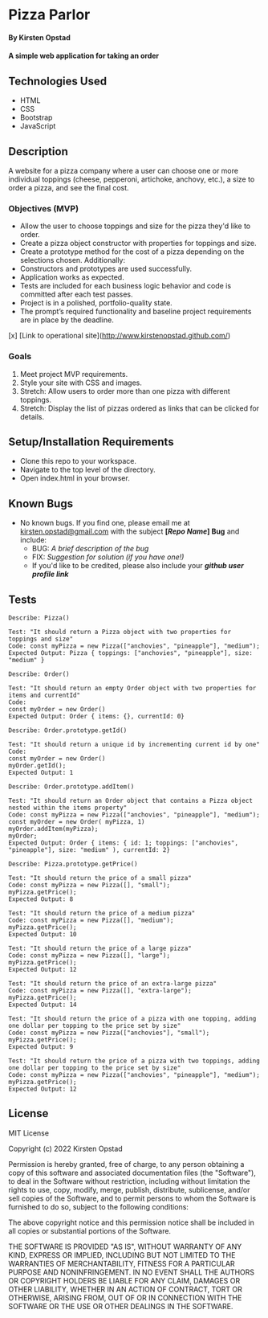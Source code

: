 # Pizza Parlor

#### By Kirsten Opstad

#### A simple web application for taking an order

## Technologies Used

* HTML 
* CSS 
* Bootstrap
* JavaScript

## Description

A website for a pizza company where a user can choose one or more individual toppings (cheese, pepperoni, artichoke, anchovy, etc.), a size to order a pizza, and see the final cost.

### Objectives (MVP)

* Allow the user to choose toppings and size for the pizza they'd like to order.
* Create a pizza object constructor with properties for toppings and size.
* Create a prototype method for the cost of a pizza depending on the selections chosen.
Additionally:
* Constructors and prototypes are used successfully.
* Application works as expected.
* Tests are included for each business logic behavior and code is committed after each test passes.
* Project is in a polished, portfolio-quality state.
* The prompt’s required functionality and baseline project requirements are in place by the deadline.
<!-- [x] Screenshots

![Screenshots](https://external-content.duckduckgo.com/iu/?u=https%3A%2F%2Ftse1.mm.bing.net%2Fth%3Fid%3DOIP.03bZmDGXaBhBYyxxp3Ls3gHaEA%26pid%3DApi&f=1&ipt=e980d57210242747a51c41421e1f09a6de3b1fdaeaadd297496787bb64e80c88&ipo=images) -->

[x] [Link to operational site](http://www.kirstenopstad.github.com/<REPOSITORY NAME>)

### Goals
1. Meet project MVP requirements.
2. Style your site with CSS and images.
3. Stretch: Allow users to order more than one pizza with different toppings.
4. Stretch: Display the list of pizzas ordered as links that can be clicked for details.

## Setup/Installation Requirements

* Clone this repo to your workspace.
* Navigate to the top level of the directory.
* Open index.html in your browser.

## Known Bugs

* No known bugs. If you find one, please email me at kirsten.opstad@gmail.com with the subject **[_Repo Name_] Bug** and include:
  * BUG: _A brief description of the bug_
  * FIX: _Suggestion for solution (if you have one!)_
  * If you'd like to be credited, please also include your **_github user profile link_**

## Tests
```
Describe: Pizza()

Test: "It should return a Pizza object with two properties for toppings and size"
Code: const myPizza = new Pizza(["anchovies", "pineapple"], "medium");
Expected Output: Pizza { toppings: ["anchovies", "pineapple"], size: "medium" }

Describe: Order()

Test: "It should return an empty Order object with two properties for items and currentId"
Code: 
const myOrder = new Order()
Expected Output: Order { items: {}, currentId: 0}

Describe: Order.prototype.getId()

Test: "It should return a unique id by incrementing current id by one"
Code: 
const myOrder = new Order()
myOrder.getId();
Expected Output: 1

Describe: Order.prototype.addItem()

Test: "It should return an Order object that contains a Pizza object nested within the items property"
Code: const myPizza = new Pizza(["anchovies", "pineapple"], "medium");
const myOrder = new Order( myPizza, 1)
myOrder.addItem(myPizza);
myOrder;
Expected Output: Order { items: { id: 1; toppings: ["anchovies", "pineapple"], size: "medium" ), currentId: 2}

Describe: Pizza.prototype.getPrice()

Test: "It should return the price of a small pizza"
Code: const myPizza = new Pizza([], "small");
myPizza.getPrice();
Expected Output: 8

Test: "It should return the price of a medium pizza"
Code: const myPizza = new Pizza([], "medium");
myPizza.getPrice();
Expected Output: 10

Test: "It should return the price of a large pizza"
Code: const myPizza = new Pizza([], "large");
myPizza.getPrice();
Expected Output: 12

Test: "It should return the price of an extra-large pizza"
Code: const myPizza = new Pizza([], "extra-large");
myPizza.getPrice();
Expected Output: 14

Test: "It should return the price of a pizza with one topping, adding one dollar per topping to the price set by size"
Code: const myPizza = new Pizza(["anchovies"], "small");
myPizza.getPrice();
Expected Output: 9

Test: "It should return the price of a pizza with two toppings, adding one dollar per topping to the price set by size"
Code: const myPizza = new Pizza(["anchovies", "pineapple"], "medium");
myPizza.getPrice();
Expected Output: 12

```

## License

MIT License

Copyright (c) 2022 Kirsten Opstad

Permission is hereby granted, free of charge, to any person obtaining a copy
of this software and associated documentation files (the "Software"), to deal
in the Software without restriction, including without limitation the rights
to use, copy, modify, merge, publish, distribute, sublicense, and/or sell
copies of the Software, and to permit persons to whom the Software is
furnished to do so, subject to the following conditions:

The above copyright notice and this permission notice shall be included in all
copies or substantial portions of the Software.

THE SOFTWARE IS PROVIDED "AS IS", WITHOUT WARRANTY OF ANY KIND, EXPRESS OR
IMPLIED, INCLUDING BUT NOT LIMITED TO THE WARRANTIES OF MERCHANTABILITY,
FITNESS FOR A PARTICULAR PURPOSE AND NONINFRINGEMENT. IN NO EVENT SHALL THE
AUTHORS OR COPYRIGHT HOLDERS BE LIABLE FOR ANY CLAIM, DAMAGES OR OTHER
LIABILITY, WHETHER IN AN ACTION OF CONTRACT, TORT OR OTHERWISE, ARISING FROM,
OUT OF OR IN CONNECTION WITH THE SOFTWARE OR THE USE OR OTHER DEALINGS IN THE
SOFTWARE.